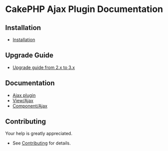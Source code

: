 # CakePHP Ajax Plugin Documentation

## Installation
* [Installation](Install.md)

## Upgrade Guide
* [Upgrade guide from 2.x to 3.x](Upgrade.md)

## Documentation
* [Ajax plugin](Ajax.md)
* [View/Ajax](View/Ajax.md)
* [Component/Ajax](Component/Ajax.md)

## Contributing
Your help is greatly appreciated.

* See [Contributing](Contributing.md) for details.
